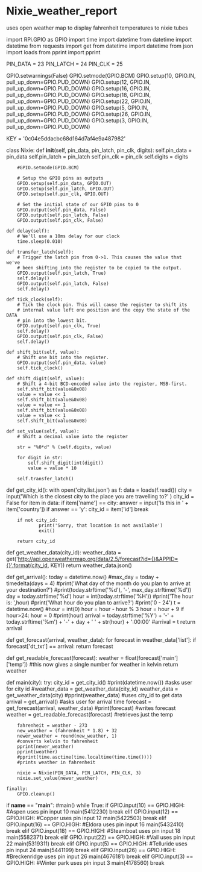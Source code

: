# Nixie_weather_report
uses open weather map to display fahrenheit temperatures to nixie tubes

import RPi.GPIO as GPIO
import time
import datetime
from datetime import datetime
from requests import get
from datetime import datetime
from json import loads
from pprint import pprint

PIN_DATA = 23
PIN_LATCH = 24
PIN_CLK = 25

GPIO.setwarnings(False)
GPIO.setmode(GPIO.BCM)
GPIO.setup(10, GPIO.IN, pull_up_down=GPIO.PUD_DOWN)
GPIO.setup(12, GPIO.IN, pull_up_down=GPIO.PUD_DOWN)
GPIO.setup(16, GPIO.IN, pull_up_down=GPIO.PUD_DOWN)
GPIO.setup(18, GPIO.IN, pull_up_down=GPIO.PUD_DOWN)
GPIO.setup(22, GPIO.IN, pull_up_down=GPIO.PUD_DOWN)
GPIO.setup(5, GPIO.IN, pull_up_down=GPIO.PUD_DOWN)
GPIO.setup(26, GPIO.IN, pull_up_down=GPIO.PUD_DOWN)
GPIO.setup(3, GPIO.IN, pull_up_down=GPIO.PUD_DOWN)

KEY = '0c04e5ddacbc68d164d7af4e9a487982'

class Nixie:
    def __init__(self, pin_data, pin_latch, pin_clk, digits):
        self.pin_data = pin_data
        self.pin_latch = pin_latch
        self.pin_clk = pin_clk
        self.digits = digits

        #GPIO.setmode(GPIO.BCM)

        # Setup the GPIO pins as outputs
        GPIO.setup(self.pin_data, GPIO.OUT)
        GPIO.setup(self.pin_latch, GPIO.OUT)
        GPIO.setup(self.pin_clk, GPIO.OUT)

        # Set the initial state of our GPIO pins to 0
        GPIO.output(self.pin_data, False)
        GPIO.output(self.pin_latch, False)
        GPIO.output(self.pin_clk, False)

    def delay(self):
        # We'll use a 10ms delay for our clock
        time.sleep(0.010)

    def transfer_latch(self):
        # Trigger the latch pin from 0->1. This causes the value that we've
        # been shifting into the register to be copied to the output.
        GPIO.output(self.pin_latch, True)
        self.delay()
        GPIO.output(self.pin_latch, False)
        self.delay()

    def tick_clock(self):
        # Tick the clock pin. This will cause the register to shift its
        # internal value left one position and the copy the state of the DATA
        # pin into the lowest bit.
        GPIO.output(self.pin_clk, True)
        self.delay()
        GPIO.output(self.pin_clk, False)
        self.delay()

    def shift_bit(self, value):
        # Shift one bit into the register.
        GPIO.output(self.pin_data, value)
        self.tick_clock()

    def shift_digit(self, value):
        # Shift a 4-bit BCD-encoded value into the register, MSB-first.
        self.shift_bit(value&0x08)
        value = value << 1
        self.shift_bit(value&0x08)
        value = value << 1
        self.shift_bit(value&0x08)
        value = value << 1
        self.shift_bit(value&0x08)

    def set_value(self, value):
        # Shift a decimal value into the register

        str = "%0*d" % (self.digits, value)

        for digit in str:
            self.shift_digit(int(digit))
            value = value * 10

        self.transfer_latch()

def get_city_id():
        with open('city.list.json') as f:
            data = loads(f.read())
        city = input('Which is the closest city to the place you are travelling to?' )
        city_id = False
        for item in data:
            if item['name'] == city:
                answer = input('Is this in ' + item['country'])
                if answer == 'y':
                        city_id = item['id']
                        break

        if not city_id:
                print('Sorry, that location is not available')
                exit()
                
        return city_id

def get_weather_data(city_id):
        weather_data = get('http://api.openweathermap.org/data/2.5/forecast?id={}&APPID={}'.format(city_id, KEY))
        return weather_data.json()

def get_arrival():
    today = datetime.now()
    #max_day = today + timedelta(days = 4)
    #print('What day of the month do you plan to arrive at your destination?')
    #print(today.strftime('%d'), '-', max_day.strftime('%d'))
    day = today.strftime('%d')
    hour = int(today.strftime('%H'))
    #print('The hour is: ',hour)
    #print('What hour do you plan to arrive?')
    #print('0 - 24')
    t = datetime.now()
    #hour = int(0)
    hour = hour - hour % 3
    hour = hour + 9
    if hour>24:
        hour = 0
    #print(hour)
    arrival = today.strftime('%Y') + '-' + today.strftime('%m') + '-' + day + ' ' + str(hour) + ':00:00'
    #arrival = t
    return arrival

def get_forecast(arrival, weather_data):
    for forecast in weather_data['list']:
        if forecast['dt_txt'] == arrival:
                return forecast

def get_readable_forecast(forecast):
    weather = float(forecast['main']['temp']) #this now gives a single number for weather in kelvin
    return weather

def main(city):
    try:
        city_id = get_city_id()
        #print(datetime.now())
        #asks user for city id
        #weather_data = get_weather_data(city_id)
        weather_data = get_weather_data(city)
        #pprint(weather_data)
        #uses city_id to get data
        arrival = get_arrival()
        #asks user for arrival time
        forecast = get_forecast(arrival, weather_data)
        #print(forecast)
        #writes forecast
        weather = get_readable_forecast(forecast)
        #retrieves just the temp

        fahrenheit = weather - 273
        new_weather = (fahrenheit * 1.8) + 32
        newer_weather = round(new_weather, 1)
        #converts kelvin to fahrenheit
        pprint(newer_weather) 
        pprint(weather)
        #pprint(time.asctime(time.localtime(time.time())))
        #prints weather in fahrenheit
        
        nixie = Nixie(PIN_DATA, PIN_LATCH, PIN_CLK, 3)
        nixie.set_value(newer_weather)

    finally:
        GPIO.cleanup()

if __name__ == "__main__":
    #main()
    while True:
        if GPIO.input(10) == GPIO.HIGH: #Aspen uses pin input 10
            main(5412230)
            break
        elif GPIO.input(12) == GPIO.HIGH: #Copper uses pin input 12
            main(5422503)
            break
        elif GPIO.input(16) == GPIO.HIGH: #Eldora uses pin input 16
            main(5432410)
            break
        elif GPIO.input(18) == GPIO.HIGH: #Steamboat uses pin input 18
            main(5582371)
            break
        elif GPIO.input(22) == GPIO.HIGH: #Vail uses pin input 22
            main(5319311)
            break
        elif GPIO.input(5) == GPIO.HIGH: #Telluride  uses pin input 24
            main(5441199)
            break
        elif GPIO.input(26) == GPIO.HIGH: #Breckenridge uses pin input 26
            main(4676181)
            break
        elif GPIO.input(3) == GPIO.HIGH: #Winter park uses pin input 3
            main(4178560)
            break
